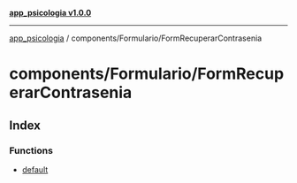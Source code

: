 [**app_psicologia v1.0.0**](../../../README.md)

***

[app_psicologia](../../../modules.md) / components/Formulario/FormRecuperarContrasenia

# components/Formulario/FormRecuperarContrasenia

## Index

### Functions

- [default](functions/default.md)
